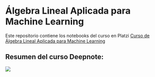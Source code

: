 # Álgebra Lineal Aplicada para Machine Learning

Este repositorio contiene los notebooks del curso en Platzi [Curso de Álgebra Lineal Aplicada para Machine Learning](https://platzi.com/cursos/algebra-ml/)


## Resumen del curso Deepnote: 

[<img src="https://deepnote.com/buttons/try-in-a-jupyter-notebook.svg">]()
